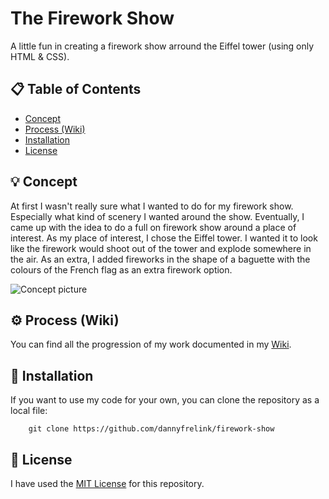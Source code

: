 # The Firework Show

A little fun in creating a firework show arround the Eiffel tower (using only HTML & CSS).

## 📋 Table of Contents

* [Concept](https://github.com/dannyfrelink/firework-show#-concept)
* [Process (Wiki)](https://github.com/dannyfrelink/firework-show#%EF%B8%8F-process-wiki)
* [Installation](https://github.com/dannyfrelink/firework-show#-installation)
* [License](https://github.com/dannyfrelink/firework-show#-license)

## 💡 Concept

At first I wasn't really sure what I wanted to do for my firework show. Especially what kind of scenery I wanted around the show. Eventually, I came up with the idea to do a full on firework show around a place of interest. As my place of interest, I chose the Eiffel tower. I wanted it to look like the firework would shoot out of the tower and explode somewhere in the air. As an extra, I added fireworks in the shape of a baguette with the colours of the French flag as an extra firework option.

![Concept picture](https://github.com/dannyfrelink/firework-show/blob/main/images/progression-wiki4.png)

## ⚙️ Process (Wiki)

You can find all the progression of my work documented in my [Wiki](https://github.com/dannyfrelink/firework-show/wiki/Progression).

## 🔧 Installation

If you want to use my code for your own, you can clone the repository as a local file:

```
    git clone https://github.com/dannyfrelink/firework-show
```

## 📄 License

I have used the [MIT License](https://github.com/dannyfrelink/firework-show/blob/main/LICENSE) for this repository.